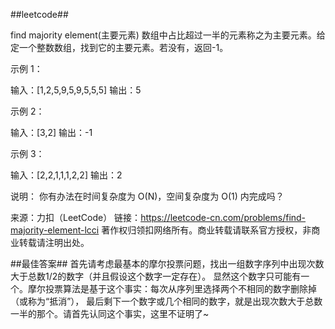 ##leetcode##

find majority element(主要元素)
数组中占比超过一半的元素称之为主要元素。给定一个整数数组，找到它的主要元素。若没有，返回-1。

示例 1：

输入：[1,2,5,9,5,9,5,5,5]
输出：5


示例 2：

输入：[3,2]
输出：-1


示例 3：

输入：[2,2,1,1,1,2,2]
输出：2


说明：
你有办法在时间复杂度为 O(N)，空间复杂度为 O(1) 内完成吗？

来源：力扣（LeetCode）
链接：https://leetcode-cn.com/problems/find-majority-element-lcci
著作权归领扣网络所有。商业转载请联系官方授权，非商业转载请注明出处。

##最佳答案##
首先请考虑最基本的摩尔投票问题，找出一组数字序列中出现次数大于总数1/2的数字（并且假设这个数字一定存在）。
显然这个数字只可能有一个。摩尔投票算法是基于这个事实：每次从序列里选择两个不相同的数字删除掉（或称为“抵消”），
最后剩下一个数字或几个相同的数字，就是出现次数大于总数一半的那个。请首先认同这个事实，这里不证明了~
